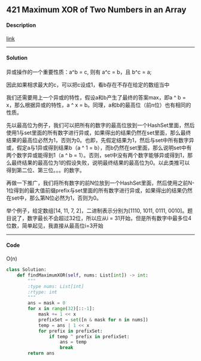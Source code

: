 ## 421 Maximum XOR of Two Numbers in an Array

#### Description

[link](https://leetcode.com/problems/maximum-xor-of-two-numbers-in-an-array/)

---

#### Solution

异或操作的一个重要性质：a^b = c, 则有 a^c = b，且 b^c = a;

因此如果相求最大的c，可以把c设成1，看b存在不存在给定的数组当中

我们还需要用上一个异或的特性，假设a和b产生了最终的答案max，即a ^ b = x，那么根据异或的特性，a ^ x = b。同理，a和b的最高位（前n位）也有相同的性质。

先以最高位为例子，我们可以把所有的数字的最高位放到一个HashSet里面，然后使用1与set里面的所有数字进行异或，如果得出的结果仍然在set里面，那么最终结果的最高位必然为1，否则为0。也即，先假定结果为1，然后与set中所有数字异或，假定a与1异或得到结果b（a ^ 1 = b），而b仍然在set里面，那么说明set中有两个数字异或能得到1（a ^ b = 1）。否则，set中没有两个数字能够异或得到1，那么最终结果的最高位为1的假设失败，说明最终结果的最高位为0。以此类推可以得到第二位、第三位。。。的数字。

再做一下推广，我们将所有数字的前N位放到一个HashSet里面，然后使用之前N-1位得到的最大值前缀prefix与set里面的所有数字进行异或，如果得出的结果仍然在set中，那么第N位必然为1，否则为0。

举个例子，给定数组[14, 11, 7, 2]，二进制表示分别为[1110, 1011, 0111, 0010]。题目说了，数字最长不会超过32位，所以应从i = 31开始，但是所有数字中最多位4位数，简单起见，我直接从最高位i=3开始

---

#### Code

O(n)

```python
class Solution:
    def findMaximumXOR(self, nums: List[int]) -> int:
        """
        :type nums: List[int]
        :rtype: int
        """
        ans = mask = 0
        for x in range(32)[::-1]:
            mask += 1 << x
            prefixSet = set([n & mask for n in nums])
            temp = ans | 1 << x
            for prefix in prefixSet:
                if temp ^ prefix in prefixSet:
                    ans = temp
                    break
        return ans
```
